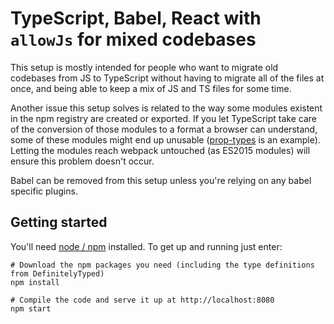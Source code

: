 # TypeScript, Babel, React with `allowJs` for mixed codebases

This setup is mostly intended for people who want to migrate old codebases from JS to TypeScript without having to migrate all of the files at once, and being able to keep a mix of JS and TS files for some time.

Another issue this setup solves is related to the way some modules existent in the npm registry are created or exported. If you let TypeScript take care of the conversion of those modules to a format a browser can understand, some of these modules might end up unusable ([prop-types](https://www.npmjs.com/package/prop-types) is an example). Letting the modules reach webpack untouched (as ES2015 modules) will ensure this problem doesn't occur.

Babel can be removed from this setup unless you're relying on any babel specific plugins.

## Getting started

You'll need [node / npm](https://nodejs.org/) installed.  To get up and running just enter:

```
# Download the npm packages you need (including the type definitions from DefinitelyTyped)
npm install

# Compile the code and serve it up at http://localhost:8080
npm start
```
